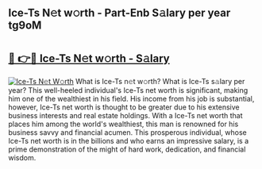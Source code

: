 ## Ice-Ts N𝚎t w𝚘rth - Part-Enb S𝚊lary per year tg9oM

# <h2><a href="http://gc585t.nevu.top/?p=Ice-Ts">🔗 👉🔴 Ice-Ts N𝚎t w𝚘rth - S𝚊lary</a></h2>

[![Ice-Ts N𝚎t W𝚘rth](https://i.imgur.com/Oavwk0R.jpeg)](http://gc585t.nevu.top/?p=Ice-Ts)
What is Ice-Ts n𝚎t w𝚘rth? What is Ice-Ts s𝚊lary per year?
This well-heeled individual's Ice-Ts net worth is significant, making him one of the wealthiest in his field. His income from his job is substantial, however, Ice-Ts net worth is thought to be greater due to his extensive business interests and real estate holdings. With a Ice-Ts net worth that places him among the world's wealthiest, this man is renowned for his business savvy and financial acumen. This prosperous individual, whose Ice-Ts net worth is in the billions and who earns an impressive salary, is a prime demonstration of the might of hard work, dedication, and financial wisdom.
